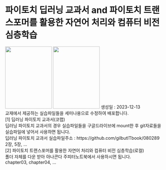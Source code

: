 # 파이토치 딥러닝 교과서 and 파이토치 트랜스포머를 활용한 자연어 처리와 컴퓨터 비전 심층학습 
<img src = 'https://image.yes24.com/goods/107664335/XL' width = 150 height = 200>
<img src = 'https://encrypted-tbn0.gstatic.com/images?q=tbn:ANd9GcT2xvNIarL7WT77fWaI9dHJUrndNEjDYoIKXQ&usqp=CAU' width = 150 height = 200>
생성일 : 2023-12-13<br/>
교재에서 제공하는 실습파일들을 세미나용으로 수정하여 배포합니다.<br/>
[1] 딥러닝 파이토치 교과서(코랩)<br/>
딥러닝 파이토치 교과서의 경우 실습파일들을 구글드라이브에 mount한 후 git자료들을 실습파일에 넣어서 사용하면 됩니다.<br/>
딥러닝 파이토치 교과서 실습파일주소 : https://github.com/gilbutITbook/080289<br/>
2장, 5장, ...<br/>
[2] 파이토치 트랜스포머를 활용한 자연어 처리와 컴퓨터 비전 심층학습(로컬) <br/>
폴더 자체를 다운 받아 아나콘다 주피터노트북에서 사용하시면 됩니다.<br/>
chapter03, chapter04, ...
